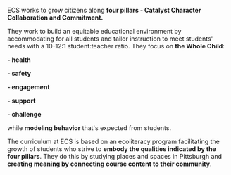 ECS works to grow citizens along **four pillars - Catalyst Character Collaboration and Commitment.**

They work to build an equitable educational environment by accommodating for all students and tailor instruction to meet students' needs with a 10-12:1 student:teacher ratio. They focus on **the Whole Child**:</p>  <p>**- health**</p>  <p>**- safety**</p>  <p>**- engagement**</p>  <p>**- support**</p>  <p>**- challenge**

while **modeling behavior** that's expected from students. 

The curriculum at ECS is based on an ecoliteracy program facilitating the growth of students who strive to **embody the qualities indicated by the four pillars**. They do this by studying places and spaces in Pittsburgh and **creating meaning by connecting course content to their community**. 